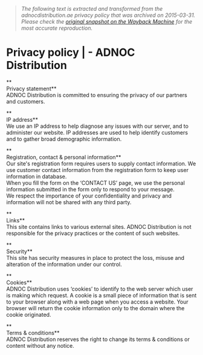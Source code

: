> *The following text is extracted and transformed from the adnocdistribution.ae privacy policy that was archived on 2015-03-31. Please check the [original snapshot on the Wayback Machine](https://web.archive.org/web/20150331034851id_/http%3A//adnocdistribution.ae/en/footer/privacy-policy) for the most accurate reproduction.*

# Privacy policy | - ADNOC Distribution

**  
Privacy statement**  
ADNOC Distribution is committed to ensuring the privacy of our partners and customers.

**  
IP address**  
We use an IP address to help diagnose any issues with our server, and to administer our website. IP addresses are used to help identify customers and to gather broad demographic information.

**  
Registration, contact & personal information**  
Our site's registration form requires users to supply contact information. We use customer contact information from the registration form to keep user information in database.  
When you fill the form on the ‘CONTACT US’ page, we use the personal information submitted in the form only to respond to your message.   
We respect the importance of your confidentiality and privacy and information will not be shared with any third party.

**  
Links**  
This site contains links to various external sites. ADNOC Distribution is not responsible for the privacy practices or the content of such websites.

**  
Security**  
This site has security measures in place to protect the loss, misuse and alteration of the information under our control.

**  
Cookies**  
ADNOC Distribution uses ‘cookies’ to identify to the web server which user is making which request. A cookie is a small piece of information that is sent to your browser along with a web page when you access a website. Your browser will return the cookie information only to the domain where the cookie originated.​

**  
Terms & conditions**  
ADNOC Distribution reserves the right to change its terms & conditions or content without any notice.
